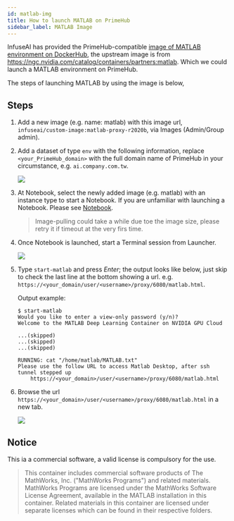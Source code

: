 ```yaml
---
id: matlab-img
title: How to launch MATLAB on PrimeHub
sidebar_label: MATLAB Image
---
```


InfuseAI has provided the PrimeHub-compatible [image of MATLAB environment on DockerHub](https://hub.docker.com/layers/infuseai/custom-image/matlab-proxy-r2020b/images/sha256-d30d67bcbe9f3d130e00d999d7ec569214058da950382aeb211f04b0574d77f9?context=explore), the upstream image is from https://ngc.nvidia.com/catalog/containers/partners:matlab. Which we could launch a MATLAB environment on PrimeHub.

The steps of launching MATLAB by using the image is below,


## Steps

1. Add a new image (e.g. name: matlab) with this image url, `infuseai/custom-image:matlab-proxy-r2020b`, via Images (Admin/Group admin).

2. Add a dataset of type `env` with the following information, replace `<your_PrimeHub_domain>` with the full domain name of PrimeHub in your circumstance, e.g. `ai.company.com.tw`.

    ![](assets/dataset_primehub_config.png)

3. At Notebook, select the newly added image (e.g. matlab) with an instance type to start a Notebook. If you are unfamiliar with launching a Notebook. Please see [Notebook](quickstart/launch-project).

    > Image-pulling could take a while due toe the image size, please retry it if timeout at the very firs time.

4. Once Notebook is launched, start a Terminal session from Launcher.

    ![](assets/notebook_launcher.png)

5. Type `start-matlab` and press *Enter*; the output looks like below, just skip to check the last line at the bottom showing a url. e.g. `https://<your_domain/user/<username>/proxy/6080/matlab.html`.

    Output example:

    ```text
    $ start-matlab
    Would you like to enter a view-only password (y/n)?
    Welcome to the MATLAB Deep Learning Container on NVIDIA GPU Cloud

    ...(skipped)
    ...(skipped)
    ...(skipped)

    RUNNING: cat "/home/matlab/MATLAB.txt"
    Please use the follow URL to access Matlab Desktop, after ssh tunnel stepped up
        https://<your_domain>/user/<username>/proxy/6080/matlab.html

    ```

6. Browse the url `https://<your_domain>/user/<username>/proxy/6080/matlab.html` in a new tab.

    ![](assets/matlab_screen.png)

## Notice

This ia a commercial software, a valid license is compulsory for the use.

>This container includes commercial software products of The MathWorks,
Inc. ("MathWorks Programs") and related materials. MathWorks Programs are
licensed under the MathWorks Software License Agreement, available in the
MATLAB installation in this container. Related materials in this
container are licensed under separate licenses which can be found in
their respective folders.
